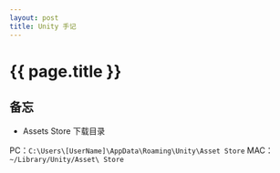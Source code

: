 ```yaml
---
layout: post
title: Unity 手记
---
```


# {{ page.title }}

## 备忘

- Assets Store 下载目录

PC：`C:\Users\[UserName]\AppData\Roaming\Unity\Asset Store`
MAC：`~/Library/Unity/Asset\ Store`